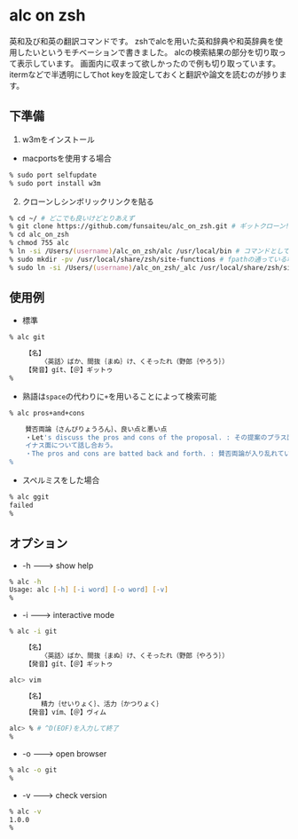 # alc on zsh

英和及び和英の翻訳コマンドです。
zshでalcを用いた英和辞典や和英辞典を使用したいというモチベーションで書きました。
alcの検索結果の部分を切り取って表示しています。
画面内に収まって欲しかったので例も切り取っています。
itermなどで半透明にしてhot keyを設定しておくと翻訳や論文を読むのが捗ります。

## 下準備

1. w3mをインストール

* macportsを使用する場合

```zsh
% sudo port selfupdate
% sudo port install w3m
```

2. クローンしシンボリックリンクを貼る
```zsh
% cd ~/ # どこでも良いけどとりあえず
% git clone https://github.com/funsaiteu/alc_on_zsh.git # ギットクローン!
% cd alc_on_zsh
% chmod 755 alc
% ln -si /Users/(username)/alc_on_zsh/alc /usr/local/bin # コマンドとして使用可能に
% sudo mkdir -pv /usr/local/share/zsh/site-functions # fpathの通っている場所へ
% sudo ln -si /Users/(username)/alc_on_zsh/_alc /usr/local/share/zsh/site-functions # 補完が効くように
```

## 使用例

* 標準

```zsh
% alc git

    【名】
        〈英話〉ばか、間抜｛まぬ｝け、くそったれ（野郎｛やろう｝）
    【発音】gít、【＠】ギットゥ
%
```

* 熟語は`space`の代わりに`+`を用いることによって検索可能

```zsh
% alc pros+and+cons

    賛否両論｛さんぴりょうろん｝、良い点と悪い点
    ・Let's discuss the pros and cons of the proposal. : その提案のプラス面とマ
    イナス面について話し合おう。
    ・The pros and cons are batted back and forth. : 賛否両論が入り乱れている。
%
```

* スペルミスをした場合

```zsh
% alc ggit
failed
%
```

## オプション

* -h ---> show help

```zsh
% alc -h
Usage: alc [-h] [-i word] [-o word] [-v]
%
```

* -i ---> interactive mode
```zsh
% alc -i git

    【名】
        〈英話〉ばか、間抜｛まぬ｝け、くそったれ（野郎｛やろう｝）
    【発音】gít、【＠】ギットゥ

alc> vim

    【名】
        精力｛せいりょく｝、活力｛かつりょく｝
    【発音】vím、【＠】ヴィム

alc> % # ^D(EOF)を入力して終了
%
```

* -o ---> open browser

```zsh
% alc -o git
%
```

* -v ---> check version

```zsh
% alc -v
1.0.0
%
```
